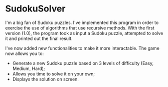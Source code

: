 # SudokuSolver

I'm a big fan of Sudoku puzzles. I've implemented this program in order to exercise the use of algorithms that use recursive methods. 
With the first version (1.0), the program took as input a Sudoku puzzle, attempted to solve it and printed out the final result.

I've now added new functionalities to make it more interactable.
The game now allows you to:
- Generate a new Sudoku puzzle based on 3 levels of difficulty (Easy, Medium, Hard);
- Allows you time to solve it on your own;
- Displays the solution on screen.
